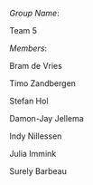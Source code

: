 *Group Name*:

Team 5

*Members*: 

Bram de Vries

Timo Zandbergen

Stefan Hol

Damon-Jay Jellema

Indy Nillessen

Julia Immink

Surely Barbeau

